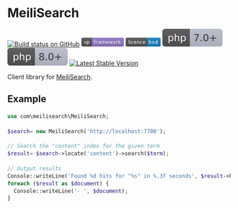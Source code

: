 MeiliSearch
===========

[![Build status on GitHub](https://github.com/xp-forge/meilisearch/workflows/Tests/badge.svg)](https://github.com/xp-forge/meilisearch/actions)
[![XP Framework Module](https://raw.githubusercontent.com/xp-framework/web/master/static/xp-framework-badge.png)](https://github.com/xp-framework/core)
[![BSD Licence](https://raw.githubusercontent.com/xp-framework/web/master/static/licence-bsd.png)](https://github.com/xp-framework/core/blob/master/LICENCE.md)
[![Requires PHP 7.0+](https://raw.githubusercontent.com/xp-framework/web/master/static/php-7_0plus.svg)](http://php.net/)
[![Supports PHP 8.0+](https://raw.githubusercontent.com/xp-framework/web/master/static/php-8_0plus.svg)](http://php.net/)
[![Latest Stable Version](https://poser.pugx.org/xp-forge/meilisearch/version.png)](https://packagist.org/packages/xp-forge/meilisearch)

Client library for [MeiliSearch](https://www.meilisearch.com/).

Example
-------
```php
use com\meilisearch\MeiliSearch;

$search= new MeiliSearch('http://localhost:7700');

// Search the "content" index for the given term
$result= $search->locate('content')->search($term);

// Output results
Console::writeLine('Found %d hits for "%s" in %.3f seconds', $result->hits(), $term, $result->elapsedTime());
foreach ($result as $document) {
  Console::writeLine('- ', $document);
}
```